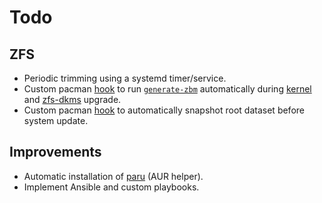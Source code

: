 # Todo

## ZFS
- Periodic trimming using a systemd timer/service.
- Custom pacman [hook](https://wiki.archlinux.org/title/Pacman#Hooks) to run [`generate-zbm`](https://docs.zfsbootmenu.org/en/latest/man/generate-zbm.8.html) automatically during [kernel](https://archlinux.org/packages/?search=&q=linux-lts) and [zfs-dkms](https://aur.archlinux.org/packages?O=0&SeB=nd&K=zfs-dkms) upgrade.
- Custom pacman [hook](https://wiki.archlinux.org/title/Pacman#Hooks) to automatically snapshot root dataset before system update.

## Improvements
- Automatic installation of [paru](https://github.com/morganamilo/paru) (AUR helper).
- Implement Ansible and custom playbooks.
